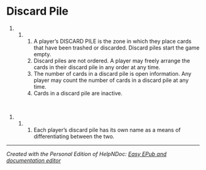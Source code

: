 # Discard Pile

1. &nbsp;
   1. &nbsp;
      1. A player’s DISCARD PILE is the zone in which they place cards that have been trashed or discarded. Discard piles start the game empty.
      1. Discard piles are not ordered. A player may freely arrange the cards in their discard pile in any order at any time.
      1. The number of cards in a discard pile is open information. Any player may count the number of cards in a discard pile at any time.
      1. Cards in a discard pile are inactive.

&nbsp;

1. &nbsp;
   1. &nbsp;
      1. Each player’s discard pile has its own name as a means of differentiating between the two.

***
_Created with the Personal Edition of HelpNDoc: [Easy EPub and documentation editor](<https://www.helpndoc.com>)_
